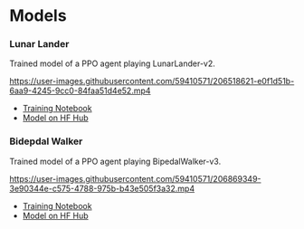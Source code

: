 # Models

### Lunar Lander

Trained model of a PPO agent playing LunarLander-v2.

https://user-images.githubusercontent.com/59410571/206518621-e0f1d51b-6aa9-4245-9cc0-84faa51d4e52.mp4

- [Training Notebook](https://github.com/daspartho/rl-class/blob/main/LunarLander.ipynb)
- [Model on HF Hub](https://huggingface.co/daspartho/ppo_lunar)

### Bidepdal Walker

Trained model of a PPO agent playing BipedalWalker-v3.

https://user-images.githubusercontent.com/59410571/206869349-3e90344e-c575-4788-975b-b43e505f3a32.mp4

- [Training Notebook](https://github.com/daspartho/rl-class/blob/main/BipedalWalker.ipynb)
- [Model on HF Hub](https://huggingface.co/daspartho/ppo_walker)
